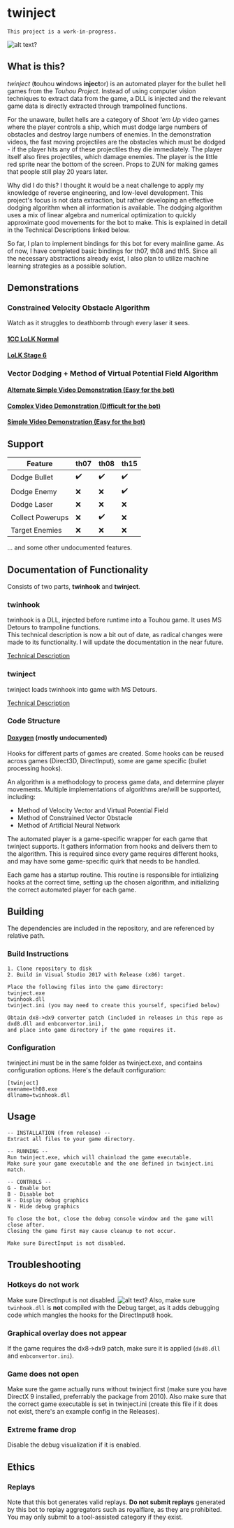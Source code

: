 # twinject
`This project is a work-in-progress.`

![alt text?](https://i.imgur.com/uimgJ4L.png)
## What is this?
_twinject_ (**t**ouhou **w**indows **inject**or) is an automated player for the bullet hell games from the *Touhou Project*. Instead of using computer vision techniques to extract data from the game, a DLL is injected and the relevant game data is directly extracted through trampolined functions.

For the unaware, bullet hells are a category of *Shoot 'em Up* video games where the player controls a ship, which must dodge large numbers of obstacles and destroy large numbers of enemies. In the demonstration videos, the fast moving projectiles are the obstacles which must be dodged - if the player hits any of these projectiles they die immediately. The player itself also fires projectiles, which damage enemies. The player is the little red sprite near the bottom of the screen. Props to ZUN for making games that people still play 20 years later.

Why did I do this? I thought it would be a neat challenge to apply my knowledge of reverse engineering, and low-level development. This project's focus is not data extraction, but rather developing an effective dodging algorithm when all information is available. The dodging algorithm uses a mix of linear algebra and numerical optimization to quickly approximate good movements for the bot to make. This is explained in detail in the Technical Descriptions linked below.

So far, I plan to implement bindings for this bot for every mainline game. As of now, I have completed basic bindings for th07, th08 and th15. Since all the necessary abstractions already exist, I also plan to utilize machine learning strategies as a possible solution.

## Demonstrations

### Constrained Velocity Obstacle Algorithm
Watch as it struggles to deathbomb through every laser it sees.  
#### [1CC LoLK Normal](https://www.youtube.com/watch?v=lwiM6dhBiYQ)  
#### [LoLK Stage 6](https://youtu.be/9WElfhVE-Lk)

### Vector Dodging + Method of Virtual Potential Field Algorithm
#### [Alternate Simple Video Demonstration (Easy for the bot)](https://youtu.be/lxQqjiYvZiE)  
#### [Complex Video Demonstration (Difficult for the bot)](https://www.youtube.com/watch?v=xiQNC4w72L4)  
#### [Simple Video Demonstration (Easy for the bot)](https://youtu.be/aW7tWWkghPY)

## Support
|Feature               |th07 |th08 |th15 |
|----------------------|-----|-----|-----|
|Dodge Bullet          |✔️   |✔️  |✔️  |
|Dodge Enemy           |❌   |❌  |✔️  |
|Dodge Laser           |❌   |❌  |❌  |
|Collect Powerups      |❌   |✔️  |❌  |
|Target Enemies        |❌   |❌  |❌  |

... and some other undocumented features.

## Documentation of Functionality
Consists of two parts, **twinhook** and **twinject**.

### twinhook
twinhook is a DLL, injected before runtime into a Touhou game. It uses MS Detours to trampoline functions.  
This technical description is now a bit out of date, as radical changes were made to its functionality. I will update the documentation in the near future.

[Technical Description](https://github.com/Netdex/twinject/blob/master/desc/twinhook_technical.md)

### twinject
twinject loads twinhook into game with MS Detours.

[Technical Description](https://github.com/Netdex/twinject/blob/master/desc/twinject_technical.md)

### Code Structure
#### [Doxygen](https://rawgit.com/Netdex/twinject/master/docs/html/index.html) (mostly undocumented)

Hooks for different parts of games are created. Some hooks can be reused across games (Direct3D, DirectInput), some are game specific (bullet processing hooks).

An algorithm is a methodology to process game data, and determine player movements. Multiple implementations of algorithms are/will be supported, including:
- Method of Velocity Vector and Virtual Potential Field
- Method of Constrained Vector Obstacle
- Method of Artificial Neural Network

The automated player is a game-specific wrapper for each game that twinject supports. It gathers information from hooks and delivers them to the algorithm. This is required since every game requires different hooks, and may have some game-specific quirk that needs to be handled.

Each game has a startup routine. This routine is responsible for intializing hooks at the correct time, setting up the chosen algorithm, and initializing the correct automated player for each game.

## Building
The dependencies are included in the repository, and are referenced by relative path.

### Build Instructions
```
1. Clone repository to disk
2. Build in Visual Studio 2017 with Release (x86) target.

Place the following files into the game directory:
twinject.exe
twinhook.dll
twinject.ini (you may need to create this yourself, specified below)

Obtain dx8->dx9 converter patch (included in releases in this repo as dxd8.dll and enbconvertor.ini),
and place into game directory if the game requires it.
```

### Configuration
twinject.ini must be in the same folder as twinject.exe, and contains configuration options. Here's the default configuration:
```
[twinject]
exename=th08.exe
dllname=twinhook.dll
```

## Usage
```
-- INSTALLATION (from release) --
Extract all files to your game directory.

-- RUNNING --
Run twinject.exe, which will chainload the game executable.
Make sure your game executable and the one defined in twinject.ini match.

-- CONTROLS --
G - Enable bot
B - Disable bot
H - Display debug graphics
N - Hide debug graphics 

To close the bot, close the debug console window and the game will close after.
Closing the game first may cause cleanup to not occur.

Make sure DirectInput is not disabled.
```

## Troubleshooting
### Hotkeys do not work
Make sure DirectInput is not disabled.
![alt text?](https://i.imgur.com/r2unX8N.png)
Also, make sure `twinhook.dll` is **not** compiled with the Debug target, as it adds debugging code which mangles the hooks for the DirectInput8 hook.

### Graphical overlay does not appear
If the game requires the dx8->dx9 patch, make sure it is applied (`dxd8.dll` and `enbconvertor.ini`).

### Game does not open
Make sure the game actually runs without twinject first (make sure you have DirectX 9 installed, preferrably the package from 2010). 
Also make sure that the correct game executable is set in twinject.ini (create this file if it does not exist, there's an example config in the Releases).

### Extreme frame drop
Disable the debug visualization if it is enabled.

## Ethics
### Replays
Note that this bot generates valid replays. **Do not submit replays** generated by this bot to replay aggregators such as royalflare, as they are prohibited. You may only submit to a tool-assisted category if they exist.
